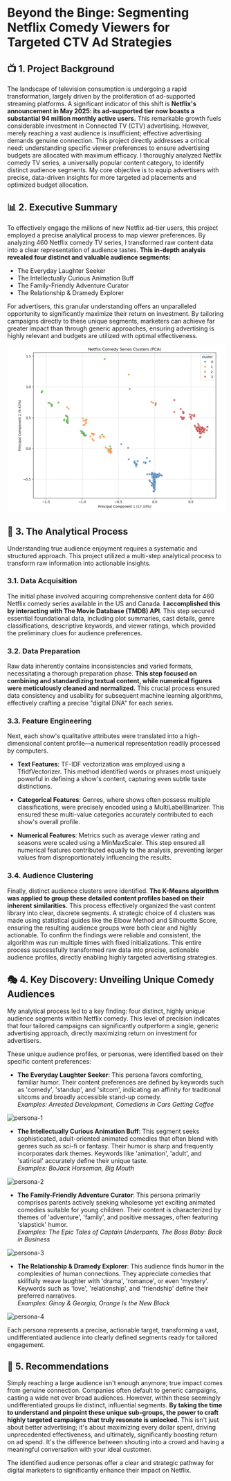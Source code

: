 # Beyond the Binge: Segmenting Netflix Comedy Viewers for Targeted CTV Ad Strategies

## 📺 1. Project Background

The landscape of television consumption is undergoing a rapid transformation, largely driven by the proliferation of ad-supported streaming platforms. A significant indicator of this shift is **Netflix's announcement in May 2025: its ad-supported tier now boasts a substantial 94 million monthly active users.** This remarkable growth fuels considerable investment in Connected TV (CTV) advertising. However, merely reaching a vast audience is insufficient; effective advertising demands genuine connection. This project directly addresses a critical need: understanding specific viewer preferences to ensure advertising budgets are allocated with maximum efficacy. I thoroughly analyzed Netflix comedy TV series, a universally popular content category, to identify distinct audience segments. My core objective is to equip advertisers with precise, data-driven insights for more targeted ad placements and optimized budget allocation.

## 📊 2. Executive Summary

To effectively engage the millions of new Netflix ad-tier users, this project employed a precise analytical process to map viewer preferences. By analyzing 460 Netflix comedy TV series, I transformed raw content data into a clear representation of audience tastes. **This in-depth analysis revealed four distinct and valuable audience segments:** 

- The Everyday Laughter Seeker
- The Intellectually Curious Animation Buff
- The Family-Friendly Adventure Curator
- The Relationship & Dramedy Explorer

For advertisers, this granular understanding offers an unparalleled opportunity to significantly maximize their return on investment. By tailoring campaigns directly to these unique segments, marketers can achieve far greater impact than through generic approaches, ensuring advertising is highly relevant and budgets are utilized with optimal effectiveness.

![PCA](pca.png)

## 🧠 3. The Analytical Process

Understanding true audience enjoyment requires a systematic and structured approach. This project utilized a multi-step analytical process to transform raw information into actionable insights.

### 3.1. Data Acquisition

The initial phase involved acquiring comprehensive content data for 460 Netflix comedy series available in the US and Canada. **I accomplished this by interacting with The Movie Database (TMDB) API**. This step secured essential foundational data, including plot summaries, cast details, genre classifications, descriptive keywords, and viewer ratings, which provided the preliminary clues for audience preferences.

### 3.2. Data Preparation

Raw data inherently contains inconsistencies and varied formats, necessitating a thorough preparation phase. **This step focused on combining and standardizing textual content, while numerical figures were meticulously cleaned and normalized.** This crucial process ensured data consistency and usability for subsequent machine learning algorithms, effectively crafting a precise "digital DNA" for each series.

### 3.3. Feature Engineering

Next, each show's qualitative attributes were translated into a high-dimensional content profile—a numerical representation readily processed by computers.

- **Text Features**: TF-IDF vectorization was employed using a TfidfVectorizer. This method identified words or phrases most uniquely powerful in defining a show's content, capturing even subtle taste distinctions.

- **Categorical Features**: Genres, where shows often possess multiple classifications, were precisely encoded using a MultiLabelBinarizer. This ensured these multi-value categories accurately contributed to each show's overall profile.

- **Numerical Features**: Metrics such as average viewer rating and seasons were scaled using a MinMaxScaler. This step ensured all numerical features contributed equally to the analysis, preventing larger values from disproportionately influencing the results.

### 3.4. Audience Clustering

Finally, distinct audience clusters were identified. **The K-Means algorithm was applied to group these detailed content profiles based on their inherent similarities.** This process effectively organized the vast content library into clear, discrete segments. A strategic choice of 4 clusters was made using statistical guides like the Elbow Method and Silhouette Score, ensuring the resulting audience groups were both clear and highly actionable. To confirm the findings were reliable and consistent, the algorithm was run multiple times with fixed initializations. This entire process successfully transformed raw data into precise, actionable audience profiles, directly enabling highly targeted advertising strategies.

## 🎭 4. Key Discovery: Unveiling Unique Comedy Audiences

My analytical process led to a key finding: four distinct, highly unique audience segments within Netflix comedy. This level of precision indicates that four tailored campaigns can significantly outperform a single, generic advertising approach, directly maximizing return on investment for advertisers.

These unique audience profiles, or personas, were identified based on their specific content preferences:

- **The Everyday Laughter Seeker**: This persona favors comforting, familiar humor. Their content preferences are defined by keywords such as 'comedy', 'standup', and 'sitcom', indicating an affinity for traditional sitcoms and broadly accessible stand-up comedy.  
  *Examples: Arrested Development, Comedians in Cars Getting Coffee*

![persona-1](persona-1.png)

- **The Intellectually Curious Animation Buff**: This segment seeks sophisticated, adult-oriented animated comedies that often blend with genres such as sci-fi or fantasy. Their humor is sharp and frequently incorporates dark themes. Keywords like 'animation', 'adult', and 'satirical' accurately define their unique taste.  
  *Examples: BoJack Horseman, Big Mouth*

![persona-2](persona-2.png)

- **The Family-Friendly Adventure Curator**: This persona primarily comprises parents actively seeking wholesome yet exciting animated comedies suitable for young children. Their content is characterized by themes of 'adventure', 'family', and positive messages, often featuring 'slapstick' humor.  
  *Examples: The Epic Tales of Captain Underpants, The Boss Baby: Back in Business*

![persona-3](persona-3.png)

- **The Relationship & Dramedy Explorer**: This audience finds humor in the complexities of human connections. They appreciate comedies that skillfully weave laughter with 'drama', 'romance', or even 'mystery'. Keywords such as 'love', 'relationship', and 'friendship' define their preferred narratives.  
  *Examples: Ginny & Georgia, Orange Is the New Black*

![persona-4](persona-4.png)

Each persona represents a precise, actionable target, transforming a vast, undifferentiated audience into clearly defined segments ready for tailored engagement.

## 🎯 5. Recommendations

Simply reaching a large audience isn't enough anymore; true impact comes from genuine connection. Companies often default to generic campaigns, casting a wide net over broad audiences. However, within these seemingly undifferentiated groups lie distinct, influential segments. **By taking the time to understand and pinpoint these unique sub-groups, the power to craft highly targeted campaigns that truly resonate is unlocked.** This isn't just about better advertising; it's about maximizing every dollar spent, driving unprecedented effectiveness, and ultimately, significantly boosting return on ad spend. It's the difference between shouting into a crowd and having a meaningful conversation with your ideal customer. 

The identified audience personas offer a clear and strategic pathway for digital marketers to significantly enhance their impact on Netflix.
